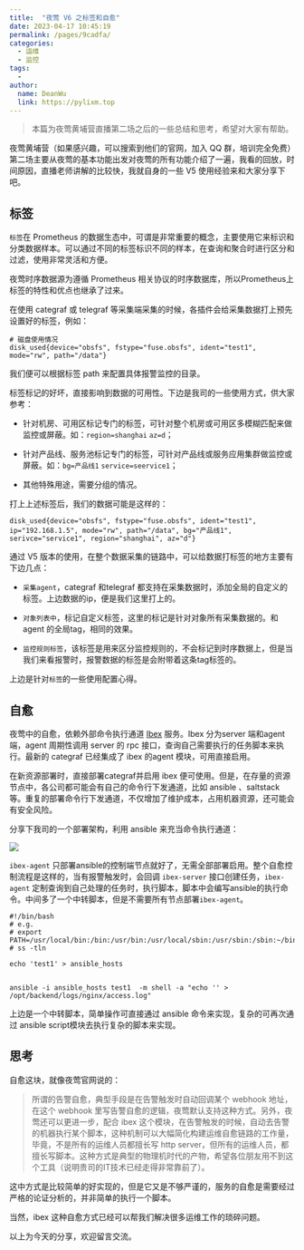 ```yaml
---
title:  "夜莺 V6 之标签和自愈"
date: 2023-04-17 10:45:19
permalink: /pages/9cadfa/
categories:
  - 运维
  - 监控
tags:
  - 
author: 
  name: DeanWu
  link: https://pylixm.top
---
```



> 本篇为夜莺黄埔营直播第二场之后的一些总结和思考，希望对大家有帮助。

夜莺黄埔营（如果感兴趣，可以搜索到他们的官网，加入 QQ 群，培训完全免费）第二场主要从夜莺的基本功能出发对夜莺的所有功能介绍了一遍，我看的回放，时间原因，直播老师讲解的比较快，我就自身的一些 V5 使用经验来和大家分享下吧。

## 标签 

`标签`在 Prometheus 的数据生态中，可谓是非常重要的概念，主要使用它来标识和分类数据样本。可以通过不同的标签标识不同的样本，在查询和聚合时进行区分和过滤，使用非常灵活和方便。

夜莺时序数据源为遵循 Prometheus 相关协议的时序数据库，所以Prometheus上标签的特性和优点也继承了过来。

在使用 categraf 或 telegraf 等采集端采集的时候，各插件会给采集数据打上预先设置好的标签，例如：

```
# 磁盘使用情况
disk_used{device="obsfs", fstype="fuse.obsfs", ident="test1", mode="rw", path="/data"}
```

我们便可以根据标签 path 来配置具体报警监控的目录。

标签标记的好坏，直接影响到数据的可用性。下边是我司的一些使用方式，供大家参考：

- 针对机房、可用区标记专门的标签，可针对整个机房或可用区多模糊匹配来做监控或屏蔽。如：`region=shanghai` `az=d`；

- 针对产品线、服务池标记专门的标签，可针对产品线或服务应用集群做监控或屏蔽。如：`bg=产品线1` `service=seervice1`；

- 其他特殊用途，需要分组的情况。

打上上述标签后，我们的数据可能是这样的：

```
disk_used{device="obsfs", fstype="fuse.obsfs", ident="test1", ip="192.168.1.5", mode="rw", path="/data", bg="产品线1", serivce="service1", region="shanghai", az="d"}
```

通过 V5 版本的使用，在整个数据采集的链路中，可以给数据打标签的地方主要有下边几点：

- `采集agent`，categraf 和telegraf 都支持在采集数据时，添加全局的自定义的标签。上边数据的ip，便是我们这里打上的。

- `对象列表中`，标记自定义标签，这里的标记是针对对象所有采集数据的。和agent 的全局tag，相同的效果。

- `监控规则标签`，该标签是用来区分监控规则的，不会标记到时序数据上，但是当我们来看报警时，报警数据的标签是会附带着这条tag标签的。

上边是针对`标签`的一些使用配置心得。


## 自愈

夜莺中的自愈，依赖外部命令执行通道 [Ibex](https://flashcat.cloud/docs/content/flashcat-monitor/nightingale/install/ibex/) 服务。Ibex 分为server 端和agent 端，agent 周期性调用 server 的 rpc 接口，查询自己需要执行的任务脚本来执行。最新的 categraf 已经集成了 ibex 的agent 模块，可用直接启用。

在新资源部署时，直接部署categraf并启用 ibex 便可使用。但是，在存量的资源节点中，各公司都可能会有自己的命令行下发通道，比如 ansible 、saltstack 等。重复的部署命令行下发通道，不仅增加了维护成本，占用机器资源，还可能会有安全风险。

分享下我司的一个部署架构，利用 ansible 来充当命令执行通道：


![](/imgs/ibex-arch.jpg)

`ibex-agent` 只部署ansible的控制端节点就好了，无需全部部署启用。整个自愈控制流程是这样的，当有报警触发时，会回调 `ibex-server` 接口创建任务，`ibex-agent` 定制查询到自己处理的任务时，执行脚本，脚本中会编写ansible的执行命令。中间多了一个中转脚本，但是不需要所有节点部署`ibex-agent`。

```
#!/bin/bash
# e.g.
# export PATH=/usr/local/bin:/bin:/usr/bin:/usr/local/sbin:/usr/sbin:/sbin:~/bin
# ss -tln

echo 'test1' > ansible_hosts 


ansible -i ansible_hosts test1  -m shell -a "echo '' > /opt/backend/logs/nginx/access.log"

```

上边是一个中转脚本，简单操作可直接通过 ansible 命令来实现，复杂的可再次通过 ansible script模块去执行复杂的脚本来实现。


## 思考

自愈这块，就像夜莺官网说的：

> 所谓的告警自愈，典型手段是在告警触发时自动回调某个 webhook 地址，在这个 webhook 里写告警自愈的逻辑，夜莺默认支持这种方式。另外，夜莺还可以更进一步，配合 ibex 这个模块，在告警触发的时候，自动去告警的机器执行某个脚本，这种机制可以大幅简化构建运维自愈链路的工作量，毕竟，不是所有的运维人员都擅长写 http server，但所有的运维人员，都擅长写脚本。这种方式是典型的物理机时代的产物，希望各位朋友用不到这个工具（说明贵司的IT技术已经走得非常靠前了）。

这中方式是比较简单的好实现的，但是它又是不够严谨的，服务的自愈是需要经过严格的论证分析的，并非简单的执行一个脚本。

当然，ibex 这种自愈方式已经可以帮我们解决很多运维工作的琐碎问题。

以上为今天的分享，欢迎留言交流。
